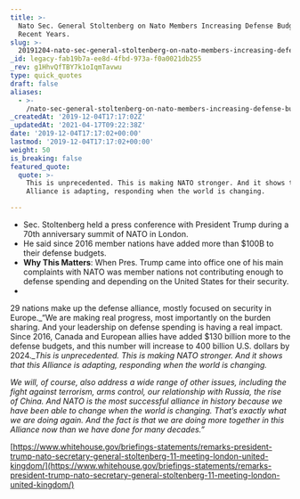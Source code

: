 ```yaml
---
title: >-
  Nato Sec. General Stoltenberg on Nato Members Increasing Defense Budgets in
  Recent Years.
slug: >-
  20191204-nato-sec-general-stoltenberg-on-nato-members-increasing-defense-budgets-in-recent-years
_id: legacy-fab19b7a-ee8d-4fbd-973a-f0a0021db255
_rev: g1HhvQfTBY7k1oIqmTavwu
type: quick_quotes
draft: false
aliases:
  - >-
    /nato-sec-general-stoltenberg-on-nato-members-increasing-defense-budgets-in-recent-years/
_createdAt: '2019-12-04T17:17:02Z'
_updatedAt: '2021-04-17T09:22:38Z'
date: '2019-12-04T17:17:02+00:00'
lastmod: '2019-12-04T17:17:02+00:00'
weight: 50
is_breaking: false
featured_quote:
  quote: >-
    This is unprecedented. This is making NATO stronger. And it shows that this
    Alliance is adapting, responding when the world is changing.

---
```

* Sec. Stoltenberg held a press conference with President Trump during a 70th anniversary summit of NATO in London.
* He said since 2016 member nations have added more than $100B to their defense budgets.
* **Why This Matters**: When Pres. Trump came into office one of his main complaints with NATO was member nations not contributing enough to defense spending and depending on the United States for their security.
* 

29 nations make up the defense alliance, mostly focused on security in Europe._“We are making real progress, most importantly on the burden sharing. And your leadership on defense spending is having a real impact. Since 2016, Canada and European allies have added $130 billion more to the defense budgets, and this number will increase to 400 billion U.S. dollars by 2024.__This is unprecedented. This is making NATO stronger. And it shows that this Alliance is adapting, responding when the world is changing._

_We will, of course, also address a wide range of other issues, including the fight against terrorism, arms control, our relationship with Russia, the rise of China. And NATO is the most successful alliance in history because we have been able to change when the world is changing. That’s exactly what we are doing again. And the fact is that we are doing more together in this Alliance now than we have done for many decades.”_

[https://www.whitehouse.gov/briefings-statements/remarks-president-trump-nato-secretary-general-stoltenberg-11-meeting-london-united-kingdom/](https://www.whitehouse.gov/briefings-statements/remarks-president-trump-nato-secretary-general-stoltenberg-11-meeting-london-united-kingdom/)